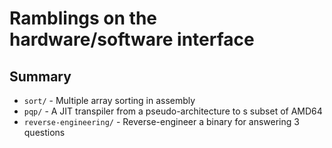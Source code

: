 # Ramblings on the hardware/software interface

## Summary

* `sort/` - Multiple array sorting in assembly
* `pqp/` - A JIT transpiler from a pseudo-architecture to s subset of AMD64
* `reverse-engineering/` - Reverse-engineer a binary for answering 3 questions
